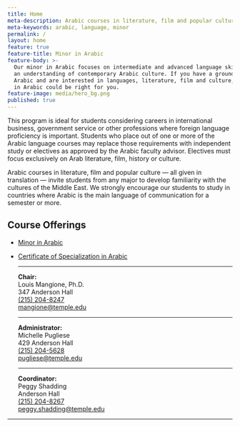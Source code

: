 ```yaml
---
title: Home
meta-description: Arabic courses in literature, film and popular culture invite students from any major to develop familiarity with the cultures of the Middle East
meta-keywords: arabic, language, minor
permalink: /
layout: home
feature: true
feature-title: Minor in Arabic
feature-body: >-
  Our minor in Arabic focuses on intermediate and advanced language skills and
  an understanding of contemporary Arabic culture. If you have a grounding in
  Arabic and are interested in languages, literature, film and culture, a minor
  in Arabic could be right for you.
feature-image: media/hero_bg.png
published: true
---
```

This program is ideal for students considering careers in international business, government service or other professions where foreign language proficiency is important. Students who place out of one or more of the Arabic language courses may replace those requirements with independent study or electives as approved by the Arabic faculty advisor. Electives must focus exclusively on Arab literature, film, history or culture.

Arabic courses in literature, film and popular culture — all given in translation — invite students from any major to develop familiarity with the cultures of the Middle East. We strongly encourage our students to study in countries where Arabic is the main language of communication for a semester or more.

## Course Offerings

- [Minor in Arabic](http://bulletin.temple.edu/undergraduate/liberal-arts/arabic/arabic-minor/)
- [Certificate of Specialization in Arabic](http://bulletin.temple.edu/undergraduate/liberal-arts/arabic/certificate-specialization-arabic/)<br/>

   ___
   
  **Chair:**  
   Louis Mangione, Ph.D.  
   347 Anderson Hall  
   [(215) 204-8247](tel:2152048247)  
   [mangione@temple.edu](mailto:mangione@temple.edu)  
   
   ___
   
   **Administrator:**  
   Michelle Pugliese  
   429 Anderson Hall   
   [(215) 204-5628](tel:2152045628)  
   [pugliese@temple.edu](mailto:pugliese@temple.edu)  
   
   ___

   **Coordinator:**  
   Peggy Shadding  
   Anderson Hall    
   [(215) 204-8267](tel:2152048267)   
   [peggy.shadding@temple.edu](mailto:peggy.shadding@temple.edu)  
---
